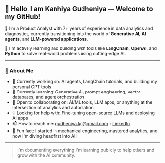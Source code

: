 ## 👋 Hello, I am Kanhiya Gudheniya — Welcome to my GitHub!

🎯 I’m a Product Analyst with 7+ years of experience in data analytics and diagnostics, currently transitioning into the world of **Generative AI**, **AI agents**, and **LLM-powered applications**.

🧠 I'm actively learning and building with tools like **LangChain**, **OpenAI**, and **Python** to solve real-world problems using cutting-edge AI.

---

### 🚀 About Me

- 🔭 Currently working on: AI agents, LangChain tutorials, and building my personal GPT tools
- 🌱 Currently learning: Generative AI, prompt engineering, vector databases, and agent orchestration
- 🤝 Open to collaborating on: AI/ML tools, LLM apps, or anything at the intersection of analytics and automation
- 💡 Looking for help with: Fine-tuning open-source LLMs and deploying AI apps
- 📫 How to reach me: [gudheniya.kg@gmail.com](mailto:gudheniya.kg@gmail.com) • [LinkedIn](https://linkedin.com/in/kanhiya-gudheniya)
- 🧾 Fun fact: I started in mechanical engineering, mastered analytics, and now I'm diving headfirst into AI!

---

> I'm documenting everything I'm learning publicly to help others and grow with the AI community.

